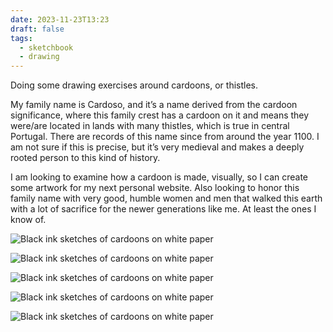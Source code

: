 ```yaml
---
date: 2023-11-23T13:23
draft: false
tags:
  - sketchbook
  - drawing
---
```

Doing some drawing exercises around cardoons, or thistles.

My family name is Cardoso, and it’s a name derived from the cardoon significance, where this family crest has a cardoon on it and means they were/are located in lands with many thistles, which is true in central Portugal. There are records of this name since from around the year 1100. I am not sure if this is precise, but it’s very medieval and makes a deeply rooted person to this kind of history.

I am looking to examine how a cardoon is made, visually, so I can create some artwork for my next personal website. Also looking to honor this family name with very good, humble women and men that walked this earth with a lot of sacrifice for the newer generations like me. At least the ones I know of.

<div image-grid-2col>

![Black ink sketches of cardoons on white paper](2023112313-231123133131.png)

![Black ink sketches of cardoons on white paper](2023112313-231123133142.png)

![Black ink sketches of cardoons on white paper](<2023/202311 Nov/2023112313-231123133201.png>)

![Black ink sketches of cardoons on white paper](<2023/202311 Nov/2023112313-231123133213.png>)

![Black ink sketches of cardoons on white paper](<2023/202311 Nov/2023112313-231123133318.png>)

</div>